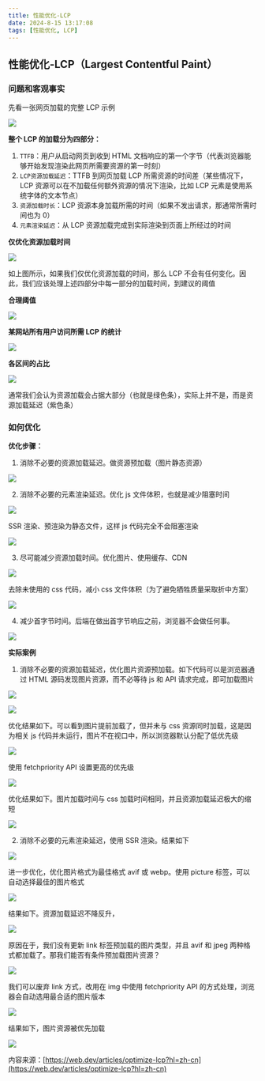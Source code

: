 ```yaml
---
title: 性能优化-LCP
date: 2024-8-15 13:17:08
tags: [性能优化, LCP]
---
```


## 性能优化-LCP（Largest Contentful Paint）

### 问题和客观事实

先看一张网页加载的完整 LCP 示例

![](/images/lcp1.png)

**整个 LCP 的加载分为四部分：**

1. `TTFB`：用户从启动网页到收到 HTML 文档响应的第一个字节（代表浏览器能够开始发现渲染此网页所需要资源的第一时刻）
2. `LCP资源加载延迟`：TTFB 到网页加载 LCP 所需资源的时间差（某些情况下，LCP 资源可以在不加载任何额外资源的情况下渲染，比如 LCP 元素是使用系统字体的文本节点）
3. `资源加载时长`：LCP 资源本身加载所需的时间（如果不发出请求，那通常所需时间也为 0）
4. `元素渲染延迟`：从 LCP 资源加载完成到实际渲染到页面上所经过的时间

**仅优化资源加载时间**

![](/images/lcp2.png)

如上图所示，如果我们仅优化资源加载的时间，那么 LCP 不会有任何变化。因此，我们应该处理上述四部分中每一部分的加载时间，到建议的阈值

**合理阈值**

![](/images/lcp3.png)

**某网站所有用户访问所需 LCP 的统计**

![](/images/lcp4.png)

**各区间的占比**

![](/images/lcp5.png)

通常我们会认为资源加载会占据大部分（也就是绿色条），实际上并不是，而是资源加载延迟（紫色条）

### 如何优化

**优化步骤：**

1. 消除不必要的资源加载延迟。做资源预加载（图片静态资源）

![](/images/lcp6.png)

2. 消除不必要的元素渲染延迟。优化 js 文件体积，也就是减少阻塞时间

![](/images/lcp7.png)

SSR 渲染、预渲染为静态文件，这样 js 代码完全不会阻塞渲染

![](/images/lcp8.png)

3. 尽可能减少资源加载时间。优化图片、使用缓存、CDN

![](/images/lcp9.png)

去除未使用的 css 代码，减小 css 文件体积（为了避免牺牲质量采取折中方案）

![](/images/lcp10.png)

4. 减少首字节时间。后端在做出首字节响应之前，浏览器不会做任何事。

![](/images/lcp11.png)

**实际案例**

1. 消除不必要的资源加载延迟，优化图片资源预加载。如下代码可以是浏览器通过 HTML 源码发现图片资源，而不必等待 js 和 API 请求完成，即可加载图片

![](/images/lcp12.png)

![](/images/lcp13.png)

优化结果如下。可以看到图片提前加载了，但并未与 css 资源同时加载，这是因为相关 js 代码并未运行，图片不在视口中，所以浏览器默认分配了低优先级

![](/images/lcp14.png)

使用 fetchpriority API 设置更高的优先级

![](/images/lcp15.png)

优化结果如下。图片加载时间与 css 加载时间相同，并且资源加载延迟极大的缩短

![](/images/lcp16.png)

2. 消除不必要的元素渲染延迟，使用 SSR 渲染。结果如下

![](/images/lcp17.png)

进一步优化，优化图片格式为最佳格式 avif 或 webp。使用 picture 标签，可以自动选择最佳的图片格式

![](/images/lcp18.png)

结果如下。资源加载延迟不降反升，

![](/images/lcp19.png)

原因在于，我们没有更新 link 标签预加载的图片类型，并且 avif 和 jpeg 两种格式都加载了。那我们能否有条件预加载图片资源？

![](/images/lcp20.png)

我们可以废弃 link 方式，改用在 img 中使用 fetchpriority API 的方式处理，浏览器会自动选用最合适的图片版本

![](/images/lcp21.png)

结果如下，图片资源被优先加载

![](/images/lcp22.png)

内容来源：[https://web.dev/articles/optimize-lcp?hl=zh-cn](https://web.dev/articles/optimize-lcp?hl=zh-cn)
